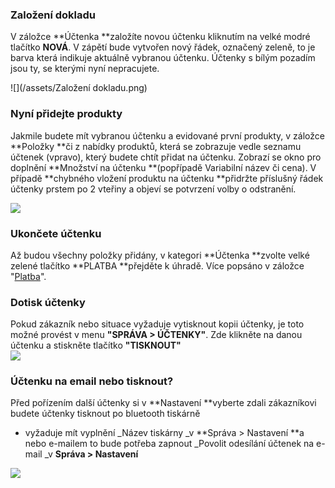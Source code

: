 ### Založení dokladu

V záložce **Účtenka **založíte novou účtenku kliknutím na velké modré tlačítko **NOVÁ**. V zápětí bude vytvořen nový řádek, označený zeleně, to je barva která indikuje aktuálně vybranou účtenku. Účtenky s bílým pozadím jsou ty, se kterými nyní nepracujete.

![](/assets/Založení dokladu.png)

### Nyní přidejte produkty

Jakmile budete mít vybranou účtenku a evidované první produkty, v záložce **Položky **či z nabídky produktů, která se zobrazuje vedle seznamu účtenek \(vpravo\), který budete chtít přidat na účtenku. Zobrazí se okno pro doplnění **Množství na účtenku **\(popřípadě Variabilní název či cena\). V případě **chybného vložení produktu na účtenku **přidržte příslušný řádek účtenky prstem po 2 vteřiny a objeví se potvrzení volby o odstranění.

![](blob:file:///969a4b8d-7808-4785-bafe-179171ade2bd)

### Ukončete účtenku

Až budou všechny položky přidány, v kategori **Účtenka **zvolte velké zelené tlačítko **PLATBA **přejděte k úhradě. Více popsáno v záložce "[Platba](/invoice.md "Platba")".

### Dotisk účtenky

Pokud zákazník nebo situace vyžaduje vytisknout kopii účtenky, je toto možné provést v menu **"SPRÁVA &gt; ÚČTENKY"**. Zde klikněte na danou účtenku a stiskněte tlačítko **"TISKNOUT"**  
![](blob:file:///3711c475-ab30-44af-926e-5725d7028de3)

### Účtenku na email nebo tisknout?

Před pořízením další účtenky si v **Nastavení **vyberte zdali zákazníkovi budete účtenky tisknout po bluetooth tiskárně

* vyžaduje mít vyplnění \_Název tiskárny \_v **Správa &gt; Nastavení **a nebo e-mailem to bude potřeba zapnout \_Povolit odesílání účtenek na e-mail \_v **Správa &gt; Nastavení**

![](blob:file:///1e79ad51-b7da-41c2-ae05-cda40c66c7ac)

